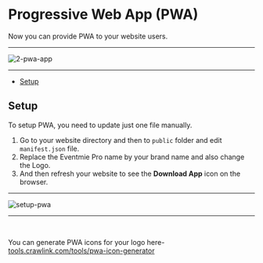 # Progressive Web App (PWA)

Now you can provide PWA to your website users. 

---

![2-pwa-app](https://eventmie-pro-docs.classiebit.com/images/2-pwa-app.png "2-pwa-app")

---

- [Setup](#setup)


<a name="Setup"></a>
## Setup

To setup PWA, you need to update just one file manually.

1. Go to your website directory and then to `public` folder and edit `manifest.json` file. 
2. Replace the Eventmie Pro name by your brand name and also change the Logo.
3. And then refresh your website to see the **Download App** icon on the browser.

---

![setup-pwa](https://eventmie-pro-docs.classiebit.com/images/1-pwa.png "1-pwa")

---

<br>

You can generate PWA icons for your logo here- [tools.crawlink.com/tools/pwa-icon-generator](https://tools.crawlink.com/tools/pwa-icon-generator/)
